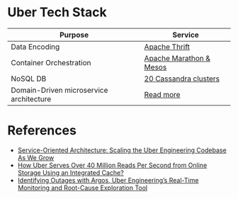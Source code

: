# Uber Tech Stack

| Purpose                                 | Service                                                                                     |
|-----------------------------------------|---------------------------------------------------------------------------------------------|
| Data Encoding                           | [Apache Thrift](https://github.com/Anshul619/HLD-System-Designs/tree/main/-System-Designs/8_APIStandards/SerializationFrameworks/Thrift.md)                     |
| Container Orchestration                 | [Apache Marathon & Mesos](https://github.com/Anshul619/HLD-System-Designs/tree/main/-System-Designs/9_Container&Orchestration/ApacheMarathon&Mesos.md)  |
| NoSQL DB                                | [20 Cassandra clusters](https://github.com/Anshul619/HLD-System-Designs/tree/main/-System-Designs/3_Databases/11_WideColumn-Databases/ApacheCasandra.md) |
| Domain-Driven microservice architecture | [Read more](https://www.uber.com/en-IN/blog/microservice-architecture/)                     |

# References
- [Service-Oriented Architecture: Scaling the Uber Engineering Codebase As We Grow](https://www.uber.com/en-IN/blog/service-oriented-architecture/)
- [How Uber Serves Over 40 Million Reads Per Second from Online Storage Using an Integrated Cache?](https://www.uber.com/en-IN/blog/how-uber-serves-over-40-million-reads-per-second-using-an-integrated-cache/)
- [Identifying Outages with Argos, Uber Engineering’s Real-Time Monitoring and Root-Cause Exploration Tool](https://www.uber.com/en-IN/blog/argos-real-time-alerts/)


